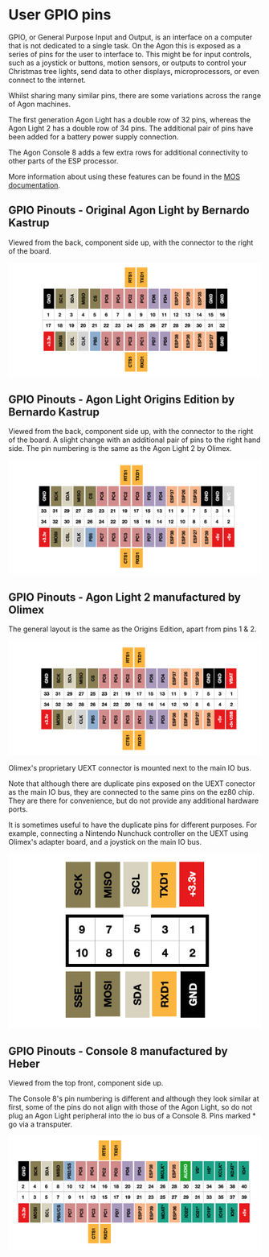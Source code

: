 # User GPIO pins

GPIO, or General Purpose Input and Output, is an interface on a computer that is not dedicated to a single task. On the Agon this is exposed as a series of pins for the user to interface to. This might be for input controls, such as a joystick or buttons, motion sensors, or outputs to control your Christmas tree lights, send data to other displays, microprocessors, or even connect to the internet.

Whilst sharing many similar pins, there are some variations across the range of Agon machines.

The first generation Agon Light has a double row of 32 pins, whereas the Agon Light 2 has a double row of 34 pins. The additional pair of pins have been added for a battery power supply connection.

The Agon Console 8 adds a few extra rows for additional connectivity to other parts of the ESP processor.

More information about using these features can be found in the [MOS documentation](MOS-API.md).


## GPIO Pinouts - Original Agon Light by Bernardo Kastrup

Viewed from the back, component side up, with the connector to the right of the board.

![](./images/iopinsAL1.png)


## GPIO Pinouts - Agon Light Origins Edition by Bernardo Kastrup

Viewed from the back, component side up, with the connector to the right of the board. A slight change with an additional pair of pins to the right hand side. The pin numbering is the same as the Agon Light 2 by Olimex.

![](./images/io_origins.png)

## GPIO Pinouts - Agon Light 2 manufactured by Olimex

The general layout is the same as the Origins Edition, apart from pins 1 & 2.

![](./images/iopinsAL2.png)

Olimex's proprietary UEXT connector is mounted next to the main IO bus. 

Note that although there are duplicate pins exposed on the UEXT conector as the main IO bus, they are connected to the same pins on the ez80 chip. They are there for convenience, but do not provide any additional hardware ports.

It is sometimes useful to have the duplicate pins for different purposes. For example, connecting a Nintendo Nunchuck controller on the UEXT using Olimex's adapter board, and a joystick on the main IO bus.

![](./images/io_uext.png)

## GPIO Pinouts - Console 8 manufactured by Heber

Viewed from the top front, component side up.

The Console 8's pin numbering is different and although they look similar at first, some of the pins do not align with those of the Agon Light, so do not plug an Agon Light peripheral into the io bus of a Console 8.
Pins marked * go via a transputer.

![](./images/iopinsC8.png)
